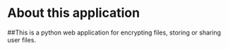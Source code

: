 # About this application
##This is a python web application for encrypting files, storing or sharing user files.
